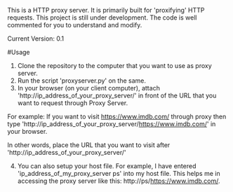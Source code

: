 This is a HTTP proxy server. It is primarily built for 'proxifying' HTTP requests. This project is still under development. The code is well commented for you to understand and modify.

Current Version: 0.1

#Usage

1. Clone the repository to the computer that you want to use as proxy server.
2. Run the script 'proxyserver.py' on the same.
3. In your browser (on your client computer), attach 'http://ip_address_of_your_proxy_server/' in front of the URL that you want to request through Proxy Server.

For example: If you want to visit https://www.imdb.com/ through proxy then type 'http://ip_address_of_your_proxy_server/https://www.imdb.com/' in your browser.

In other words, place the URL that you want to visit after 'http://ip_address_of_your_proxy_server/'

4. You can also setup your host file. For example, I have entered 'ip_address_of_my_proxy_server ps' into my host file. This helps me in accessing the proxy server like this: http://ps/https://www.imdb.com/.

